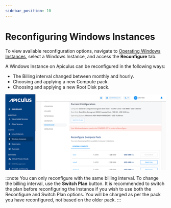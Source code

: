 ```yaml
---
sidebar_position: 10
---
```

# Reconfiguring Windows Instances

To view available reconfiguration options, navigate to [Operating Windows Instances](AboutWindowsInstances), select a Windows Instance, and access the **Reconfigure** tab.

A Windows Instance on Apiculus can be reconfigured in the following ways:

- The Billing interval changed between monthly and hourly.
- Choosing and applying a new Compute pack.
- Choosing and applying a new Root Disk pack.

![Reconfiguring Windows Instances](img/Reconfiguring.png)

:::note
You can only reconfigure with the same billing interval. To change the billing interval, use the **Switch Plan** button. It is recommended to switch the plan before reconfiguring the Instance if you wish to use both the Reconfigure and Switch Plan options. You will be charged as per the pack you have reconfigured, not based on the older pack.
:::




